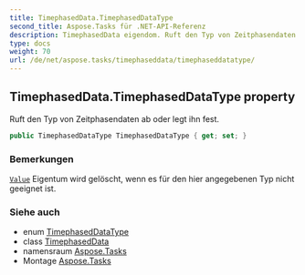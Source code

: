 ```yaml
---
title: TimephasedData.TimephasedDataType
second_title: Aspose.Tasks für .NET-API-Referenz
description: TimephasedData eigendom. Ruft den Typ von Zeitphasendaten ab oder legt ihn fest.
type: docs
weight: 70
url: /de/net/aspose.tasks/timephaseddata/timephaseddatatype/
---
```

## TimephasedData.TimephasedDataType property

Ruft den Typ von Zeitphasendaten ab oder legt ihn fest.

```csharp
public TimephasedDataType TimephasedDataType { get; set; }
```

### Bemerkungen

[`Value`](../value/) Eigentum wird gelöscht, wenn es für den hier angegebenen Typ nicht geeignet ist.

### Siehe auch

* enum [TimephasedDataType](../../timephaseddatatype/)
* class [TimephasedData](../)
* namensraum [Aspose.Tasks](../../timephaseddata/)
* Montage [Aspose.Tasks](../../../)


